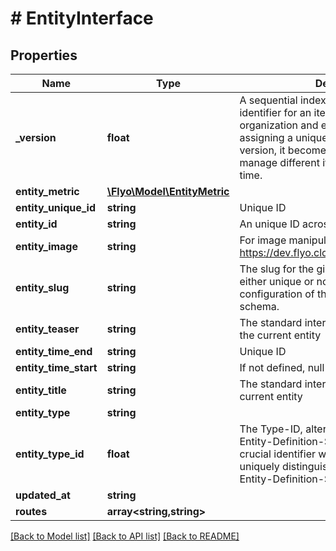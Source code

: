 # # EntityInterface

## Properties

Name | Type | Description | Notes
------------ | ------------- | ------------- | -------------
**_version** | **float** | A sequential index serves as a version identifier for an item, allowing for improved organization and extended functionality. By assigning a unique numerical value to each version, it becomes easier to track and manage different iterations of an item over time. | [optional]
**entity_metric** | [**\Flyo\Model\EntityMetric**](EntityMetric.md) |  | [optional]
**entity_unique_id** | **string** | Unique ID | [optional]
**entity_id** | **string** | An unique ID across the flyo sytem | [optional]
**entity_image** | **string** | For image manipulation please see https://dev.flyo.cloud/dev/infos/images.html | [optional]
**entity_slug** | **string** | The slug for the given item, this can be either unique or not, depending on the configuration of the entity definition schema. | [optional]
**entity_teaser** | **string** | The standard interface teaser resolved for the current entity | [optional]
**entity_time_end** | **string** | Unique ID | [optional]
**entity_time_start** | **string** | If not defined, null is returned | [optional]
**entity_title** | **string** | The standard interface title resolved for the current entity | [optional]
**entity_type** | **string** |  | [optional]
**entity_type_id** | **float** | The Type-ID, alternatively referred to as the Entity-Definition-Schema ID, serves as a crucial identifier within the system. It uniquely distinguishes and categorizes the Entity-Definition-Schema. | [optional]
**updated_at** | **string** |  | [optional]
**routes** | **array<string,string>** |  | [optional]

[[Back to Model list]](../../README.md#models) [[Back to API list]](../../README.md#endpoints) [[Back to README]](../../README.md)
